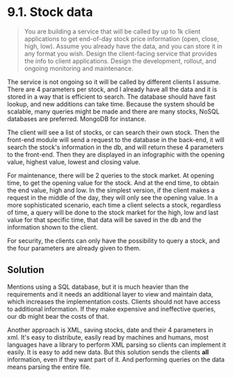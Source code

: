 # 9.1. Stock data

> You are building a service that will be called by up to 1k client applications to get end-of-day stock price information (open, close, high, low). Assume you already have the data, and you can store it in any format you wish. Design the client-facing service that provides the info to client applications. Design the development, rollout, and ongoing monitoring and maintenance.

The service is not ongoing so it will be called by different clients I assume. There are 4 parameters per stock, and I already have all the data and it is stored in a way that is efficient to search. The database should have fast lookup, and new additions can take time. Because the system should be scalable, many queries might be made and there are many stocks, NoSQL databases are preferred. MongoDB for instance.

The client will see a list of stocks, or can search their own stock. Then the front-end module will send a request to the database in the back-end, it will search the stock's information in the db, and will return these 4 parameters to the front-end. Then they are displayed in an infographic with the opening value, highest value, lowest and closing value.

For maintenance, there will be 2 queries to the stock market. At opening time, to get the opening value for the stock. And at the end time, to obtain the end value, high and low. In the simplest version, if the client makes a request in the middle of the day, they will only see the opening value. In a more sophisticated scenario, each time a client selects a stock, regardless of time, a query will be done to the stock market for the high, low and last value for that specific time, that data will be saved in the db and the information shown to the client.

For security, the clients can only have the possibility to query a stock, and the four parameters are already given to them.

## Solution

Mentions using a SQL database, but it is much heavier than the requirements and it needs an additional layer to view and maintain data, which increases the implementation costs. Clients should not have access to additional information. If they make expensive and ineffective queries, our db might bear the costs of that.

Another approach is XML, saving stocks, date and their 4 parameters in xml. It's easy to distribute, easily read by machines and humans, most languages have a library to perform XML parsing so clients can implement it easily. It is easy to add new data. But this solution sends the clients **all** information, even if they want part of it. And performing queries on the data means parsing the entire file.
